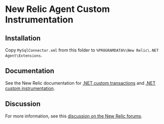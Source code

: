 # New Relic Agent Custom Instrumentation

## Installation

Copy `MySqlConnector.xml` from this folder to `%PROGRAMDATA%\New Relic\.NET Agent\Extensions`.

## Documentation

See the New Relic documentation for [.NET custom transactions](https://docs.newrelic.com/docs/agents/net-agent/instrumentation/net-custom-transactions)
and [.NET custom instrumentation](https://docs.newrelic.com/docs/agents/net-agent/instrumentation/net-custom-instrumentation).

## Discussion

For more information, see this [discussion on the New Relic forums](https://discuss.newrelic.com/t/integrate-custom-ado-net-provider-with-newrelic/39964).